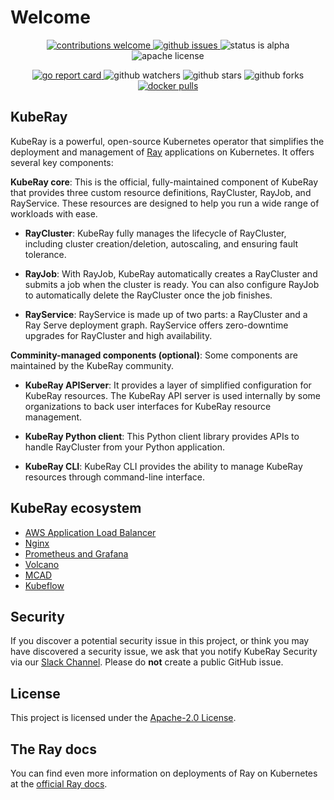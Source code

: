 # Welcome

<p align="center">
    <a href="https://github.com/ray-project/kuberay/issues">
        <img src="https://img.shields.io/badge/contributions-welcome-brightgreen.svg?style=flat" alt="contributions welcome"/>
    </a>
    <a href="https://github.com/ray-project/kuberay/issues">
        <img src="https://img.shields.io/github/issues-raw/ray-project/kuberay?style=flat" alt="github issues"/>
    </a>
    <img src="https://img.shields.io/badge/status-alpha-brightgreen?style=flat" alt="status is alpha"/>
    <img src="https://img.shields.io/github/license/ray-project/kuberay?style=flat" alt="apache license"/>
</p>
<p align="center">
    <a href="https://goreportcard.com/report/github.com/ray-project/kuberay">
        <img src="https://goreportcard.com/badge/github.com/ray-project/kuberay" alt="go report card"/>
    </a>
    <img src="https://img.shields.io/github/watchers/ray-project/kuberay?style=social" alt="github watchers"/>
    <img src="https://img.shields.io/github/stars/ray-project/kuberay?style=social" alt="github stars"/>
    <img src="https://img.shields.io/github/forks/ray-project/kuberay?style=social" alt="github forks"/>
    <a href="https://hub.docker.com/r/kuberay/operator/">
        <img src="https://img.shields.io/docker/pulls/kuberay/operator" alt="docker pulls"/>
    </a>
</p>

## KubeRay

KubeRay is a powerful, open-source Kubernetes operator that simplifies the deployment and management of [Ray](https://github.com/ray-project/ray) applications on Kubernetes. It offers several key components:

**KubeRay core**: This is the official, fully-maintained component of KubeRay that provides three custom resource definitions, RayCluster, RayJob, and RayService. These resources are designed to help you run a wide range of workloads with ease.
    
* **RayCluster**: KubeRay fully manages the lifecycle of RayCluster, including cluster creation/deletion, autoscaling, and ensuring fault tolerance.

* **RayJob**: With RayJob, KubeRay automatically creates a RayCluster and submits a job when the cluster is ready. You can also configure RayJob to automatically delete the RayCluster once the job finishes.

* **RayService**: RayService is made up of two parts: a RayCluster and a Ray Serve deployment graph. RayService offers zero-downtime upgrades for RayCluster and high availability.

**Comminity-managed components (optional)**: Some components are maintained by the KubeRay community.

* **KubeRay APIServer**: It provides a layer of simplified configuration for KubeRay resources. The KubeRay API server is used internally
by some organizations to back user interfaces for KubeRay resource management.

* **KubeRay Python client**: This Python client library provides APIs to handle RayCluster from your Python application.

* **KubeRay CLI**: KubeRay CLI provides the ability to manage KubeRay resources through command-line interface.

## KubeRay ecosystem

* [AWS Application Load Balancer](guidance/ingress/#example-aws-application-load-balancer-alb-ingress-support-on-aws-eks)
* [Nginx](guidance/ingress/#example-manually-setting-up-nginx-ingress-on-kind)
* [Prometheus and Grafana](guidance/prometheus-grafana/) 
* [Volcano](guidance/volcano-integration/)
* [MCAD](guidance/kuberay-with-MCAD/)
* [Kubeflow](guidance/kubeflow-integration/)

## Security

If you discover a potential security issue in this project, or think you may
have discovered a security issue, we ask that you notify KubeRay Security via our
[Slack Channel](https://ray-distributed.slack.com/archives/C02GFQ82JPM).
Please do **not** create a public GitHub issue.

## License

This project is licensed under the [Apache-2.0 License](LICENSE).

## The Ray docs

You can find even more information on deployments of Ray on Kubernetes at the [official Ray docs](https://docs.ray.io/en/latest/cluster/kubernetes/index.html).
